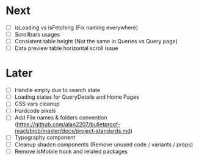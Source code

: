 # Next

- [ ] isLoading vs isFetching (Fix naming everywhere)
- [ ] Scrollbars usages
- [ ] Consistent table height (Not the same in Queries vs Query page)
- [ ] Data preview table horizontal scroll issue

# Later

- [ ] Handle empty due to search state
- [ ] Loading states for QueryDetails and Home Pages
- [ ] CSS vars cleanup
- [ ] Hardcode pixels
- [ ] Add File names & folders convention (https://github.com/alan2207/bulletproof-react/blob/master/docs/project-standards.md)
- [ ] Typography component
- [ ] Cleanup shadcn components (Remove unused code / variants / props)
- [ ] Remove isMobile hook and related packages
